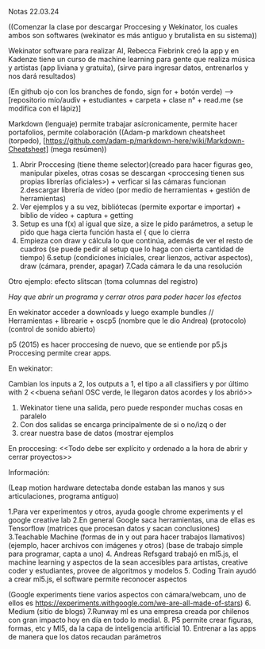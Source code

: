 Notas 22.03.24

((Comenzar la clase por descargar Proccesing y Wekinator, los cuales ambos son softwares (wekinator es más antiguo y brutalista en su sistema))

Wekinator software para realizar AI, Rebecca Fiebrink creó la app y en Kadenze tiene un curso de machine learning para gente que realiza música y artistas (app liviana y gratuita), (sirve para ingresar datos, entrenarlos y nos dará resultados)

(En github ojo con los branches de fondo, sign for + botón verde) --> [repositorio mío/audiv + estudiantes + carpeta + clase n° + read.me (se modifica con el lápiz)]

Markdown (lenguaje) permite trabajar asícronicamente, permite hacer portafolios, permite colaboración
((Adam-p markdown cheatsheet (torpedo), [https://github.com/adam-p/markdown-here/wiki/Markdown-Cheatsheet] (mega resúmen))

1. Abrir Proccesing (tiene theme selector)(creado para hacer figuras geo, manipular pixeles, otras cosas se descargan <proccesing tienen sus propias librerías oficiales>) + verficar si las cámaras funcionan
2.descargar librería de vídeo (por medio de herramientas + gestión de herramientas)
3. Ver ejemplos y a su vez, bibliótecas (permite exportar e importar) + biblio de vídeo + captura + getting
4. Setup es una f(x) al igual que size, a size le pido parámetros, a setup le pido que haga cierta función hasta 
el { que lo cierra
5. Empieza con draw y cálcula lo que continúa, además de ver el resto de cuadros (se puede pedir al setup que lo haga con cierta cantidad de tiempo)
6.setup (condiciones iniciales, crear lienzos, activar aspectos), draw (cámara, prender, apagar)
7.Cada cámara le da una resolución 

Otro ejemplo: efecto slitscan (toma columnas del registro)

*Hay que abrir un programa y cerrar otros para poder hacer los efectos*

En wekinator acceder a downloads y luego example bundles // Herramientas + librearie + oscp5 (nombre que le dio Andrea) (protocolo) (control de sonido abierto)

p5 (2015) es hacer proccesing de nuevo, que se entiende por p5.js
Proccesing permite crear apps. 


En wekinator:

Cambian los inputs a 2, los outputs a 1, el tipo a all classifiers y por último with 2
<<buena señanl OSC verde, le llegaron datos acordes y los abrió>>

1. Wekinator tiene una salida, pero puede responder muchas cosas en paralelo
2. Con dos salidas se encarga principalmente de si o no/izq o der
3. crear nuestra base de datos (mostrar ejemplos

En proccesing:
<<Todo debe ser explícito y ordenado a la hora de abrir y cerrar proyectos>>

Información:

(Leap motion hardware detectaba donde estaban las manos y sus articulaciones, programa antiguo)

1.Para ver experimentos y otros, ayuda google chrome experiments y el google creative lab
2.En general Google saca herramientas, una de ellas es Tensorflow (matrices que procesan datos y sacan conclusiones)
3.Teachable Machine (formas de in y out para hacer trabajos llamativos) (ejemplo, hacer archivos con imágenes y otros)
(base de trabajo simple para programar, capta a uno)
4. Andreas Refsgard trabajó en ml5.js, el machine learning y aspectos de Ia sean accesibles para artistas, creative coder y estudiantes, provee de algoritmos y modelos 
5. Coding Train ayudó a crear ml5.js, el software permite reconocer aspectos 

(Google experiments tiene varios aspectos con cámara/webcam, uno de ellos es https://experiments.withgoogle.com/we-are-all-made-of-stars)
6. Medium (sitio de blogs) 
7.Runway ml es una empresa creada por chilenos con gran impacto hoy en día en todo lo medial.
8. P5 permite crear figuras, formas, etc y Ml5, da la capa de inteligencia artificial
10. Entrenar a las apps de manera que los datos recaudan parámetros
